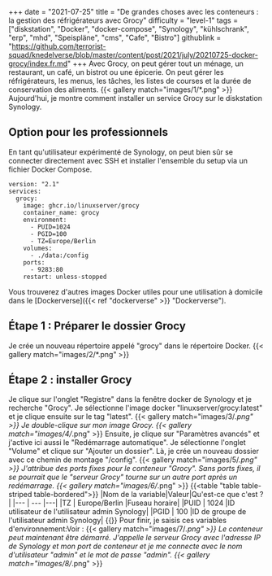 +++
date = "2021-07-25"
title = "De grandes choses avec les conteneurs : la gestion des réfrigérateurs avec Grocy"
difficulty = "level-1"
tags = ["diskstation", "Docker", "docker-compose", "Synology", "kühlschrank", "erp", "mhd", "Speispläne", "cms", "Cafe", "Bistro"]
githublink = "https://github.com/terrorist-squad/knedelverse/blob/master/content/post/2021/july/20210725-docker-grocy/index.fr.md"
+++
Avec Grocy, on peut gérer tout un ménage, un restaurant, un café, un bistrot ou une épicerie. On peut gérer les réfrigérateurs, les menus, les tâches, les listes de courses et la durée de conservation des aliments.
{{< gallery match="images/1/*.png" >}}
Aujourd'hui, je montre comment installer un service Grocy sur le diskstation Synology.
## Option pour les professionnels
En tant qu'utilisateur expérimenté de Synology, on peut bien sûr se connecter directement avec SSH et installer l'ensemble du setup via un fichier Docker Compose.
```
version: "2.1"
services:
  grocy:
    image: ghcr.io/linuxserver/grocy
    container_name: grocy
    environment:
      - PUID=1024
      - PGID=100
      - TZ=Europe/Berlin
    volumes:
      - ./data:/config
    ports:
      - 9283:80
    restart: unless-stopped

```
Vous trouverez d'autres images Docker utiles pour une utilisation à domicile dans le [Dockerverse]({{< ref "dockerverse" >}} "Dockerverse").
## Étape 1 : Préparer le dossier Grocy
Je crée un nouveau répertoire appelé "grocy" dans le répertoire Docker.
{{< gallery match="images/2/*.png" >}}

## Étape 2 : installer Grocy
Je clique sur l'onglet "Registre" dans la fenêtre docker de Synology et je recherche "Grocy". Je sélectionne l'image docker "linuxserver/grocy:latest" et je clique ensuite sur le tag "latest".
{{< gallery match="images/3/*.png" >}}
Je double-clique sur mon image Grocy.
{{< gallery match="images/4/*.png" >}}
Ensuite, je clique sur "Paramètres avancés" et j'active ici aussi le "Redémarrage automatique". Je sélectionne l'onglet "Volume" et clique sur "Ajouter un dossier". Là, je crée un nouveau dossier avec ce chemin de montage "/config".
{{< gallery match="images/5/*.png" >}}
J'attribue des ports fixes pour le conteneur "Grocy". Sans ports fixes, il se pourrait que le "serveur Grocy" tourne sur un autre port après un redémarrage.
{{< gallery match="images/6/*.png" >}}
{{<table "table table-striped table-bordered">}}
|Nom de la variable|Valeur|Qu'est-ce que c'est ?|
|--- | --- |---|
|TZ | Europe/Berlin |Fuseau horaire|
|PUID | 1024 |ID utilisateur de l'utilisateur admin Synology|
|PGID |	100 |ID de groupe de l'utilisateur admin Synology|
{{</table>}}
Pour finir, je saisis ces variables d'environnement:Voir :
{{< gallery match="images/7/*.png" >}}
Le conteneur peut maintenant être démarré. J'appelle le serveur Grocy avec l'adresse IP de Synology et mon port de conteneur et je me connecte avec le nom d'utilisateur "admin" et le mot de passe "admin".
{{< gallery match="images/8/*.png" >}}

